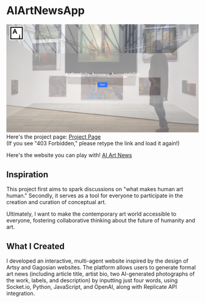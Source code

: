 # AIArtNewsApp
![home page](demo_pic/AIArtNews_homepage.png)
Here's the project page: [Project Page](https://luluyueyiwang.com/artnews/)  
(If you see "403 Forbidden," please retype the link and load it again!)

Here's the website you can play with!
[AI Art News](https://ai-art-news-c4c974caac00.herokuapp.com)

## Inspiration
This project first aims to spark discussions on "what makes human art human." Secondly, it serves as a tool for everyone to participate in the creation and curation of conceptual art.

Ultimately, I want to make the contemporary art world accessible to everyone, fostering collaborative thinking about the future of humanity and art.

## What I Created
I developed an interactive, multi-agent website inspired by the design of Artsy and Gagosian websites. The platform allows users to generate formal art news (including article title, artist bio, two AI-generated photographs of the work, labels, and description) by inputting just four words, using Socket.io, Python, JavaScript, and OpenAI, along with Replicate API integration.

